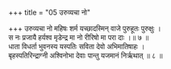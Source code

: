 +++
title = "05 उरुव्यचा नो"

+++
उरुव्यचा नो महिषः शर्म यच्छादस्मिन् वाजे पुरुहूतः पुरुक्षुः ।  
स नः प्रजायै हर्यश्व मृडेन्द्र मा नो रीरिषो मा परा दाः ।॥ ७ ॥  
धाता विधर्ता भुवनस्य यस्पतिः सविता देवो अभिमातिषाहः ।  
बृहस्पतिरिन्द्राग्नी अश्विनोभा देवाः पान्तु यजमानं निर्ऋथात् ॥ ८ ॥